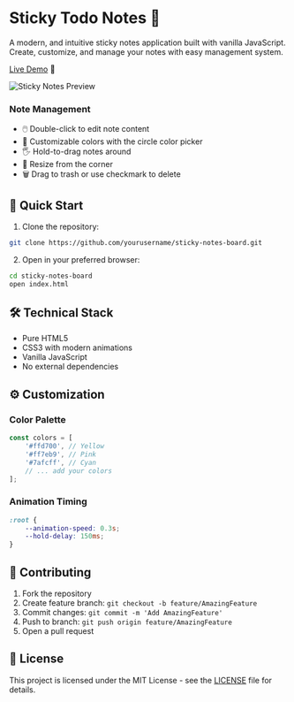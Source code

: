 #  Sticky Todo Notes 📝

A modern, and intuitive sticky notes application built with vanilla JavaScript. Create, customize, and manage your notes with easy management system.

[Live Demo](https://sticky-todo-notes.netlify.app) 🚀

![Sticky Notes Preview](placeholder-image.png)


### Note Management
- 🖱️ Double-click to edit note content
- 🎨 Customizable colors with the circle color picker
- 🖐️ Hold-to-drag notes around 
- 📏 Resize from the corner
- 🗑️ Drag to trash or use checkmark to delete



## 🚀 Quick Start

1. Clone the repository:
```bash
git clone https://github.com/yourusername/sticky-notes-board.git
```

2. Open in your preferred browser:
```bash
cd sticky-notes-board
open index.html
```


## 🛠️ Technical Stack

- Pure HTML5
- CSS3 with modern animations
- Vanilla JavaScript
- No external dependencies


## ⚙️ Customization

### Color Palette
```javascript
const colors = [
    '#ffd700', // Yellow
    '#ff7eb9', // Pink
    '#7afcff', // Cyan
    // ... add your colors
];
```

### Animation Timing
```css
:root {
    --animation-speed: 0.3s;
    --hold-delay: 150ms;
}
```


## 🤝 Contributing

1. Fork the repository
2. Create feature branch: `git checkout -b feature/AmazingFeature`
3. Commit changes: `git commit -m 'Add AmazingFeature'`
4. Push to branch: `git push origin feature/AmazingFeature`
5. Open a pull request

## 📜 License

This project is licensed under the MIT License - see the [LICENSE](LICENSE) file for details.


